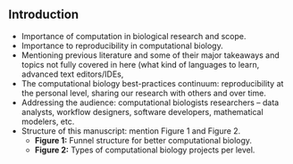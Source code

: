 ## Introduction

- Importance of computation in biological research and scope.
- Importance to reproducibility in computational biology.
- Mentioning previous literature and some of their major takeaways and topics not fully covered in here (what kind of languages to learn, advanced text editors/IDEs,
- The computational biology best-practices continuum: reproducibility at the personal level, sharing our research with others and over time.
- Addressing the audience: computational biologists researchers – data analysts, workflow designers, software developers, mathematical modelers, etc.
- Structure of this manuscript: mention Figure 1 and Figure 2.
  - **Figure 1:** Funnel structure for better computational biology.
  - **Figure 2:** Types of computational biology projects per level.
